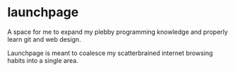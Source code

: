 # launchpage

A space for me to expand my plebby programming knowledge and properly learn git
and web design.

Launchpage is meant to coalesce my scatterbrained internet browsing habits into
a single area.
